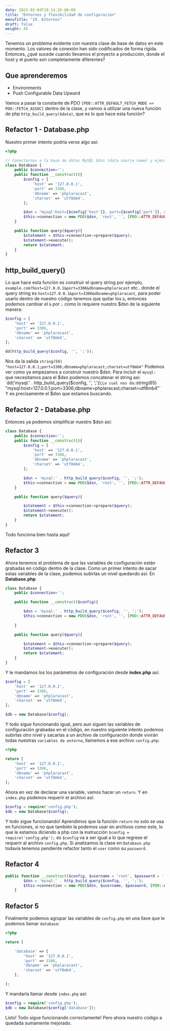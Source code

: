 ```yaml
---
date: 2023-03-04T19:14:26-08:00
title: "Entornos y flexibilidad de configuración"
menuTitle: "19. Entornos"
draft: false
weight: 45
---
```


Tenemos un problema evidente con nuestra clase de base de datos en este momento. Los valores de conexión han sido codificados de forma rígida. Entonces, ¿qué sucede cuando llevamos el proyecto a producción, donde el host y el puerto son completamente diferentes?

## Que aprenderemos
- Environments
- Push Configurable Data Upward

Vamos a pasar la constante de PDO `[PDO::ATTR_DEFAULT_FETCH_MODE => PDO::FETCH_ASSOC]` dentro de la clase, y vamos a utilizar una nueva función de php `http_build_query($data)`, que es lo que hace esta función?

## Refactor 1 - Database.php
Nuestro primer intento podría verse algo así:
```php
<?php 

// Conectarnos a la base de datos MySQL $dsn (data source name) y ejecutar un Query
class Database {
    public $connection='';
    public function __construct(){
        $config = [
            'host' => '127.0.0.1',
            'port' => 3306,
            'dbname' => 'phplaracast',
            'charset' => 'utf8mb4',
        ];

        $dsn = "mysql:host={$config['host']}, port={$config['port']}, dbname={$config['dbname']}, charset={$config['charset']} ";
        $this->connection = new PDO($dsn, 'root', '', [PDO::ATTR_DEFAULT_FETCH_MODE => PDO::FETCH_ASSOC]);          
    }

    public function query($query){
        $statement = $this->connection->prepare($query);
        $statement->execute();
        return $statement;
    }
}
```

## http_build_query()
Lo que hace esta función es construir el query string por ejemplo, `example.com?host=127.0.0.1&port=3306&dbname=phplaracast` etc.. donde el query string es `host=127.0.0.1&port=3306&dbname=phplaracast`, para poder usarlo dentro de nuestro código tenemos que quitar los `&`, entonces podemos cambiar el `&` por `;` como lo requiere nuestro $dsn de la siguiente manera:
```php
$config = [
	'host' => '127.0.0.1',
	'port' => 3306,
	'dbname' => 'phplaracast',
	'charset' => 'utf8mb4',
];

dd(http_build_query($config, '', ';'));
```
Nos da la salida
`string(59) "host=127.0.0.1;port=3306;dbname=phplaracast;charset=utf8mb4"`
Podemos ver como ya empezamos a construir nuestro $dsn.
Para incluir el `mysql:` que necesitamos para el $dsn podemos concatenar el string así:
`dd('mysql:' . http_build_query($config, '', ';'));`
Lo cual nos da:
`string(65) "mysql:host=127.0.0.1;port=3306;dbname=phplaracast;charset=utf8mb4"`
Y es precisamente el $dsn que estamos buscando.

## Refactor 2 - Database.php
Entonces ya podemos simplificar nuestro $dsn así:
```php
class Database {
    public $connection='';
    public function __construct(){
        $config = [
            'host' => '127.0.0.1',
            'port' => 3306,
            'dbname' => 'phplaracast',
            'charset' => 'utf8mb4',
        ];

        $dsn = 'mysql:' . http_build_query($config, '', ';');
        $this->connection = new PDO($dsn, 'root', '', [PDO::ATTR_DEFAULT_FETCH_MODE => PDO::FETCH_ASSOC]);
    }

    public function query($query){

        $statement = $this->connection->prepare($query);
        $statement->execute();
        return $statement;
    }
}
```
Todo funciona bien hasta aquí!

## Refactor 3
Ahora tenemos el problema de que las variables de configuración están grabadas en código dentro de la clase. Como un primer intento de sacar estas variables de la clase, podemos subirlas un nivel quedando así: 
En **Database.php**
```php
class Database {
    public $connection='';

    public function __construct($config){

        $dsn = 'mysql:' . http_build_query($config, '', ';');
        $this->connection = new PDO($dsn, 'root', '', [PDO::ATTR_DEFAULT_FETCH_MODE => PDO::FETCH_ASSOC]);
        
    }

    public function query($query){

        $statement = $this->connection->prepare($query);
        $statement->execute();
        return $statement;
    }
}
```
Y le mandamos los los parámetros de configuración desde **index.php** así:
```php
$config = [
    'host' => '127.0.0.1',
    'port' => 3306,
    'dbname' => 'phplaracast',
    'charset' => 'utf8mb4',
];

$db = new Database($config);
```
Y todo sigue funcionando igual, pero aun siguen las variables de configuración grabadas en el código, en nuestro siguiente intento podemos subirlas otro nivel y sacarlas a un archivo de configuración donde vivirán todas nuestras `variables de entorno`, llamemos a ese archivo `config.php`:
```php
<?php 

return [
    'host' => '127.0.0.1',
    'port' => 3306,
    'dbname' => 'phplaracast',
    'charset' => 'utf8mb4',
];
```
Ahora en vez de declarar una variable, vamos hacer un `return`.
Y en `index.php` podemos requerir el archivo así:
```php
$config = require('config.php');
$db = new Database($config);
```
Y todo sigue funcionando!
Aprendimos que la función `return` no solo se usa en funciones, si no que también la podemos usar en archivos como este, lo que le estamos diciendo a php con la instrucción `$config = require('config.php');` es `$config` va a ser igual a lo que regrese el requerir al archivo `config.php`.
Si analizamos la clase en `Database.php` todavía tenemos pendiente refactor tanto el `user` como su `password`.

## Refactor 4
```php
public function __construct($config, $username = 'root', $password = ''){
        $dsn = 'mysql:' . http_build_query($config, '', ';');
        $this->connection = new PDO($dsn, $username, $password, [PDO::ATTR_DEFAULT_FETCH_MODE => PDO::FETCH_ASSOC]);
    }
```

## Refactor 5
Finalmente podemos agrupar las variables de `config.php` en una llave que le podemos llamar `database`:
```php
<?php 

return [

    'database' => [
        'host' => '127.0.0.1',
        'port' => 3306,
        'dbname' => 'phplaracast',
        'charset' => 'utf8mb4',
    ],

];
```
Y mandarla llamar desde `index.php` así:
```php
$config = require('config.php');
$db = new Database($config['database']);
```
Listo!
Todo sigue funcionando correctamente!
Pero ahora nuestro código a quedada sumamente mejorado.


